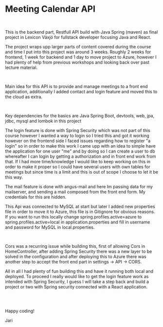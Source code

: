 <h1>Meeting Calendar API</h1>
<br/>
<p>This is the backend part, Restfull API build with Java Spring (maven) as final project in Lexicon Växjö for fullstack developer focusing Java and React.</p>
<p>The project wraps upp larger parts of content covered during the course and time I put into this project was around 3 weeks. Roughly 2 weeks for frontend, 1 week for backend and 1 day to move project to Azure, however I had plenty of help from previous workshops and looking back over past lecture material.</p>
<br/>
<p>Main idea for this API is to provide and manage meetings to a front end application, additionally I added contact and login feature and moved this to the cloud as extra.<p/>
<br/>
<p>Key dependencies for the basics are Java Spring Boot, devtools, web, jpa, jdbc, mysql and lombok in this project</p>
<p>The login feature is done with Spring Security which was not part of this course however I wanted a way to login so I tried this and got it working however on the frontend side I faced issues regarding how to register "a login" so in order to make this work I came upp with an idea to simple have the application for one user "me" and by doing so I can create a user to db whereafter I can login by getting a authorization and in front end work from that. If I had more time/knowledge I would like to keep working on this in order to make it proper so I could have several users with own tables for meetings but since time is a limit and this is out of scope I choose to let it be this way.<p/>
<p>The mail feature is done with angus-mail and here Im passing data for my mailserver, and sending a mail composed from the front end form. My credentials for this are hidden.<p/>
<p>This Api was connected to MySQL at start but later I added new properties file in order to move it to Azure, this file is in Gitignore for obvious reasons. If you want to run this locally change spring.profiles.active=azure to spring.profiles.active=local in application.properties and fill in username and password for MySQL in local.properties.</p>
<br/>
<p>Cors was a recurring issue while building this, first of allowing Cors in HomeController, after adding Spring Security there was a new layer to be solved in the configuration and after deploying this to Azure there was another step to accept the front end part in settings -> API -> CORS.</p>
<p>All in all I had plenty of fun building this and have it running both local and deployed. To proceed I really would like to get the login feature work as intended with Spring Security, I guess I will take a step back and build a project or two with Spring security connected with a React application.</p>
<br/>
<br/>
<p>Happy coding!</p>
<p>Jari</p>
